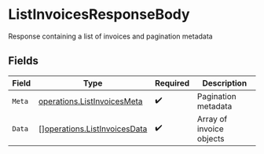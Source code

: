 # ListInvoicesResponseBody

Response containing a list of invoices and pagination metadata


## Fields

| Field                                                                        | Type                                                                         | Required                                                                     | Description                                                                  |
| ---------------------------------------------------------------------------- | ---------------------------------------------------------------------------- | ---------------------------------------------------------------------------- | ---------------------------------------------------------------------------- |
| `Meta`                                                                       | [operations.ListInvoicesMeta](../../models/operations/listinvoicesmeta.md)   | :heavy_check_mark:                                                           | Pagination metadata                                                          |
| `Data`                                                                       | [][operations.ListInvoicesData](../../models/operations/listinvoicesdata.md) | :heavy_check_mark:                                                           | Array of invoice objects                                                     |